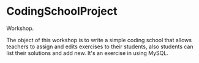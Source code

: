 # CodingSchoolProject

Workshop.

The object of this workshop is to write a simple coding school that allows teachers to assign and edits exercises to their students, also students can list their solutions and add new. It's an exercise in using MySQL.
